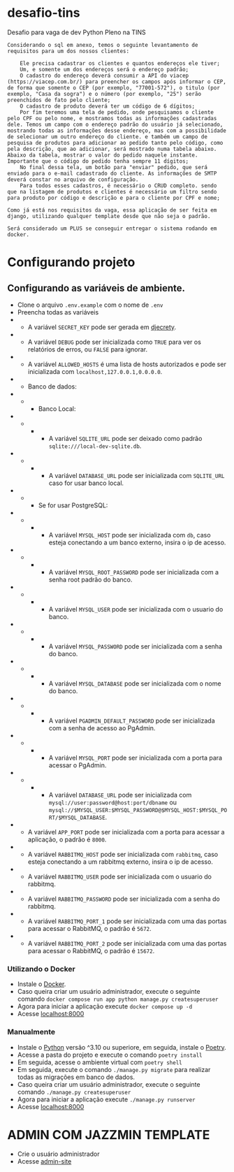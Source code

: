 # desafio-tins
Desafio para vaga de dev Python Pleno na TINS


```
Considerando o sql em anexo, temos o seguinte levantamento de requisitos para um dos nossos clientes:

    Ele precisa cadastrar os clientes e quantos endereços ele tiver;
    Um, e somente um dos endereços será o endereço padrão;
    O cadastro do endereço deverá consumir a API do viacep (https://viacep.com.br/) para preencher os campos após informar o CEP, de forma que somente o CEP (por exemplo, "77001-572"), o titulo (por exemplo, "Casa da sogra") e o número (por exemplo, "25") serão preenchidos de fato pelo cliente;
    O cadastro de produto deverá ter um código de 6 dígitos;
    Por fim teremos uma tela de pedido, onde pesquisamos o cliente pelo CPF ou pelo nome, e mostramos todas as informações cadastradas dele. Temos um campo com o endereço padrão do usuário já selecionado, mostrando todas as informações desse endereço, mas com a possibilidade de selecionar um outro endereço do cliente. e também um campo de pesquisa de produtos para adicionar ao pedido tanto pelo código, como pela descrição, que ao adicionar, será mostrado numa tabela abaixo. Abaixo da tabela, mostrar o valor do pedido naquele instante. Importante que o código do pedido tenha sempre 11 dígitos;
    No final dessa tela, um botão para "enviar" pedido, que será enviado para o e-mail cadastrado do cliente. As informações de SMTP deverá constar no arquivo de configuração.
    Para todos esses cadastros, é necessário o CRUD completo. sendo que na listagem de produtos e clientes é necessário um filtro sendo para produto por código e descrição e para o cliente por CPF e nome;

Como já está nos requisitos da vaga, essa aplicação de ser feita em django, utilizando qualquer template desde que não seja o padrão.

Será considerado um PLUS se conseguir entregar o sistema rodando em docker.

```

# Configurando projeto
## Configurando as variáveis de ambiente.
- Clone o arquivo ```.env.example``` com o nome de ```.env```
- Preencha todas as variáveis
- - A variável ```SECRET_KEY``` pode ser gerada em [djecrety](https://djecrety.ir/).
- - A variável ```DEBUG``` pode ser inicializada como ```TRUE``` para ver os relatórios de erros, ou ```FALSE``` para ignorar.
- - A variável ```ALLOWED_HOSTS``` é uma lista de hosts autorizados e pode ser inicializada com ``localhost,127.0.0.1,0.0.0.0``.
- - Banco de dados:
- - - Banco Local:
- - - - A variável ```SQLITE_URL``` pode ser deixado como padrão ```sqlite:///local-dev-sqlite.db```.
- - - - A variável ```DATABASE_URL``` pode ser inicializada com ```SQLITE_URL``` caso for usar banco local.
- - - Se for usar PostgreSQL:
- - - - A variável ```MYSQL_HOST``` pode ser inicializada com ```db```, caso esteja conectando a um banco externo, insira o ip de acesso.
- - - - A variável ```MYSQL_ROOT_PASSWORD``` pode ser inicializada com a senha root padrão do banco.
- - - - A variável ```MYSQL_USER``` pode ser inicializada com o usuario do banco.
- - - - A variável ```MYSQL_PASSWORD``` pode ser inicializada com a senha do banco.
- - - - A variável ```MYSQL_DATABASE``` pode ser inicializada com o nome do banco.
- - - - A variável ```PGADMIN_DEFAULT_PASSWORD``` pode ser inicializada com a senha de acesso ao PgAdmin.
- - - - A variável ```MYSQL_PORT``` pode ser inicializada com a porta para acessar o PgAdmin.
- - - - A variável ```DATABASE_URL``` pode ser inicializada com ```mysql://user:password@host:port/dbname``` ou ```mysql://$MYSQL_USER:$MYSQL_PASSWORD@$MYSQL_HOST:$MYSQL_PORT/$MYSQL_DATABASE```.
- - A variável ```APP_PORT``` pode ser inicializada com a porta para acessar a aplicação, o padrão é ```8000```.
- - A variável ```RABBITMQ_HOST``` pode ser inicializada com ```rabbitmq```, caso esteja conectando a um rabbitmq externo, insira o ip de acesso.
- - A variável ```RABBITMQ_USER``` pode ser inicializada com o usuario do rabbitmq.
- - A variável ```RABBITMQ_PASSWORD``` pode ser inicializada com a senha do rabbitmq.
- - A variável ```RABBITMQ_PORT_1``` pode ser inicializada com uma das portas para acessar o RabbitMQ, o padrão é ```5672```.
- - A variável ```RABBITMQ_PORT_2``` pode ser inicializada com uma das portas para acessar o RabbitMQ, o padrão é ```15672```.


### Utilizando o Docker
- Instale o [Docker](https://www.docker.com/).
- Caso queira criar um usuário administrador, execute o seguinte comando ```docker compose run app python manage.py createsuperuser```
- Agora para iniciar a aplicação execute ```docker compose up -d```
- Acesse [localhost:8000](http://0.0.0.0:8000)


### Manualmente
- Instale o [Python](https://www.python.org/) versão ^3.10 ou superiore, em seguida, instale o [Poetry](https://python-poetry.org/).
- Acesse a pasta do projeto e execute o comando ```poetry install```
- Em seguida, acesse o ambiente virtual com ```poetry shell```
- Em seguida, execute o comando ```./manage.py migrate``` para realizar todas as migrações em banco de dados.
- Caso queira criar um usuário administrador, execute o seguinte comando ```./manage.py createsuperuser```
- Agora para iniciar a aplicação execute ```./manage.py runserver```
- Acesse [localhost:8000](http://127.0.0.1:8000)


# ADMIN COM JAZZMIN TEMPLATE
- Crie o usuário administrador
- Acesse [admin-site](0.0.0.0:8000/admin)